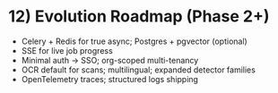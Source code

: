 # 12) Evolution Roadmap (Phase 2+)

* Celery + Redis for true async; Postgres + pgvector (optional)
* SSE for live job progress
* Minimal auth → SSO; org-scoped multi-tenancy
* OCR default for scans; multilingual; expanded detector families
* OpenTelemetry traces; structured logs shipping
